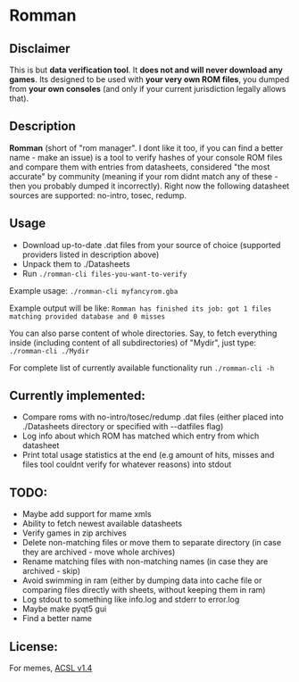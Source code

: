 # Romman

## Disclaimer

This is but **data verification tool**. It **does not and will never download any games**. Its designed to be used with **your very own ROM files**, you dumped from **your own consoles** (and only if your current jurisdiction legally allows that).

## Description

**Romman** (short of "rom manager". I dont like it too, if you can find a better name - make an issue) is a tool to verify hashes of your console ROM files and compare them with entries from datasheets, considered "the most accurate" by community (meaning if your rom didnt match any of these - then you probably dumped it incorrectly). Right now the following datasheet sources are supported: no-intro, tosec, redump.

## Usage
- Download up-to-date .dat files from your source of choice (supported providers listed in description above)
- Unpack them to ./Datasheets
- Run `./romman-cli files-you-want-to-verify`

Example usage:
`./romman-cli myfancyrom.gba`

Example output will be like:
`Romman has finished its job: got 1 files matching provided database and 0 misses`

You can also parse content of whole directories. Say, to fetch everything inside (including content of all subdirectories) of "Mydir", just type:
`./romman-cli ./Mydir`

For complete list of currently available functionality run
`./romman-cli -h`

## Currently implemented:
- Compare roms with no-intro/tosec/redump .dat files (either placed into ./Datasheets directory or specified with --datfiles flag)
- Log info about which ROM has matched which entry from which datasheet
- Print total usage statistics at the end (e.g amount of hits, misses and files tool couldnt verify for whatever reasons) into stdout

## TODO:

- Maybe add support for mame xmls
- Ability to fetch newest available datasheets
- Verify games in zip archives
- Delete non-matching files or move them to separate directory (in case they are archived - move whole archives)
- Rename matching files with non-matching names (in case they are archived - skip)
- Avoid swimming in ram (either by dumping data into cache file or comparing files directly with sheets, without keeping them in ram)
- Log stdout to something like info.log and stderr to error.log
- Maybe make pyqt5 gui
- Find a better name

## License:

For memes, [ACSL v1.4](LICENSE)

